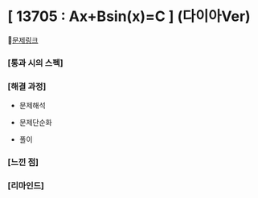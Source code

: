 #  **[ 13705 : Ax+Bsin(x)=C ]** (다이아Ver)




🔗[문제링크](https://www.acmicpc.net/problem/11404)


###  **[통과 시의 스펙]**


### **[해결 과정]**

- 문제해석


- 문제단순화



- 풀이 



### **[느낀 점]**



###  **[리마인드]** 
